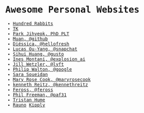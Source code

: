 <samp>
  
# Awesome Personal Websites

- [Hundred Rabbits](http://100r.co)
- [TK](https://www.iamtk.co)
- [Park Jihyeok, PhD PLT](https://park.jihyeok.site)
- [Muan, @github](https://muan.co)
- [Diéssica, @hellofresh](https://diessi.ca)
- [Lucas Ou-Yang, @snapchat](https://codelucas.com)
- [Sihui Huang, @gusto](https://www.sihui.io)
- [Ines Montani, @explosion_ai](https://ines.io/about)
- [Jill Wetzler, @lyft](https://www.jillwetzler.com)
- [Philip Walton, @google](https://philipwalton.com)
- [Sara Soueidan](https://www.sarasoueidan.com)
- [Mary Rose Cook, @maryrosecook](https://maryrosecook.com)
- [kenneth Reitz, @kennethreitz](https://www.kennethreitz.org)
- [Feross, @feross](https://feross.org)
- [Phil Freeman, @paf31](https://blog.functorial.com)
- [Tristan Hume](https://thume.ca)
- [Rauno](https://rauno.me)
  [Kipply](https://kipp.ly)

</samp>
